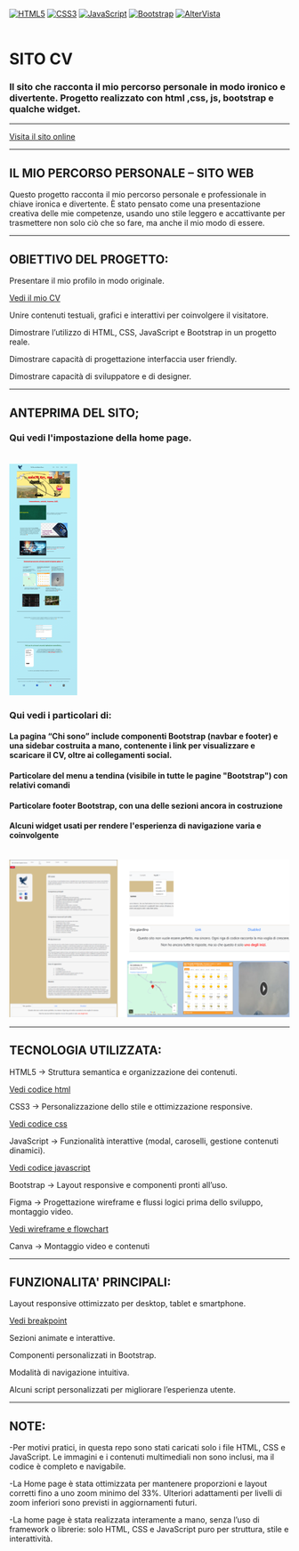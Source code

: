 [![HTML5](https://img.shields.io/badge/HTML5-E34F26?logo=html5&logoColor=white&style=flat)](INFOhtml.md)
[![CSS3](https://img.shields.io/badge/CSS3-1572B6?logo=css3&logoColor=white&style=flat)](INFOcss.md)
[![JavaScript](https://img.shields.io/badge/JavaScript-F7DF1E?logo=javascript&logoColor=black&style=flat)](INFOjs.md)
[![Bootstrap](https://img.shields.io/badge/Bootstrap-7952B3?logo=bootstrap&logoColor=white&style=flat)](INFObootstrap.md)
[![AlterVista](https://img.shields.io/badge/Hosting-AlterVista-orange?style=flat)](INFOaltervista.md)
<br><br>
# SITO CV
### Il sito che racconta il mio percorso personale in modo ironico e divertente. Progetto realizzato con html ,css, js, bootstrap e qualche widget. <br/>



---

[Visita il sito online](https://sitocv.altervista.org)

---



## IL MIO PERCORSO PERSONALE – SITO WEB  


Questo progetto racconta il mio percorso personale e professionale in chiave ironica e divertente.
È stato pensato come una presentazione creativa delle mie competenze, usando uno stile leggero e accattivante per trasmettere non solo ciò che so fare, ma anche il mio modo di essere.

---

## OBIETTIVO DEL PROGETTO:   


Presentare il mio profilo in modo originale.  

[Vedi il mio CV](/img/cv-simone.pdf)

Unire contenuti testuali, grafici e interattivi per coinvolgere il visitatore.

Dimostrare l’utilizzo di HTML, CSS, JavaScript e Bootstrap in un progetto reale.

Dimostrare capacità di progettazione interfaccia user friendly.

Dimostrare capacità di sviluppatore e di designer. 

---

## ANTEPRIMA DEL SITO;  

### Qui vedi l'impostazione della home page. <br><br>

![Homepage del sito](/img/home-full.png)

### Qui vedi i particolari di:
#### La pagina “Chi sono” include componenti Bootstrap (navbar e footer) e una sidebar costruita a mano, contenente i link per visualizzare e scaricare il CV, oltre ai collegamenti social.
#### Particolare del menu a tendina (visibile in tutte le pagine "Bootstrap") con relativi comandi
#### Particolare footer Bootstrap, con una delle sezioni ancora in costruzione
#### Alcuni widget usati per rendere l'esperienza di navigazione varia e coinvolgente <br><br>
![Homepage del sito](/img/screen-sticv.png)

---

## TECNOLOGIA UTILIZZATA:

HTML5 → Struttura semantica e organizzazione dei contenuti.  

[Vedi codice html](/codice/html)  


CSS3 → Personalizzazione dello stile e ottimizzazione responsive.  

[Vedi codice css](/codice/css)  

JavaScript → Funzionalità interattive (modal, caroselli, gestione contenuti dinamici).  

[Vedi codice javascript](/codice/js)  

Bootstrap → Layout responsive e componenti pronti all’uso.

Figma → Progettazione wireframe e flussi logici prima dello sviluppo, montaggio video.  

[Vedi wireframe e flowchart](/img/wireframe-flowchart-sitocv.png)  

Canva → Montaggio video e contenuti

---

## FUNZIONALITA' PRINCIPALI:

Layout responsive ottimizzato per desktop, tablet e smartphone.   

[Vedi breakpoint](/img/breakpoint.png)

Sezioni animate e interattive.

Componenti personalizzati in Bootstrap.

Modalità di navigazione intuitiva.

Alcuni script personalizzati per migliorare l’esperienza utente.

---


## NOTE:

-Per motivi pratici, in questa repo sono stati caricati solo i file HTML, CSS e JavaScript.
Le immagini e i contenuti multimediali non sono inclusi, ma il codice è completo e navigabile.

-La Home page è stata ottimizzata per mantenere proporzioni e layout corretti fino a uno zoom minimo del 33%.
Ulteriori adattamenti per livelli di zoom inferiori sono previsti in aggiornamenti futuri.

-La home page è stata realizzata interamente a mano, senza l’uso di framework o librerie: solo HTML, CSS e JavaScript puro per struttura, stile e interattività.
